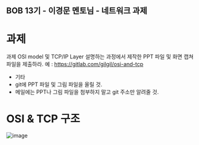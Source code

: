 ## BOB 13기 - 이경문 멘토님 - 네트워크 과제

# 과제
과제
OSI model 및 TCP/IP Layer 설명하는 과정에서 제작한 PPT 파일 및 화면 캡쳐 파일을 제출하라.
예 : https://gitlab.com/gilgil/osi-and-tcp

- 기타
- git에 PPT 파일 및 그림 파일을 올릴 것.
- 메일에는 PPT나 그림 파일을 첨부하지 말고 git 주소만 알려줄 것.

# OSI & TCP 구조
 ![image](https://github.com/user-attachments/assets/c5031a02-f22a-4463-ac88-522387c586b7)
